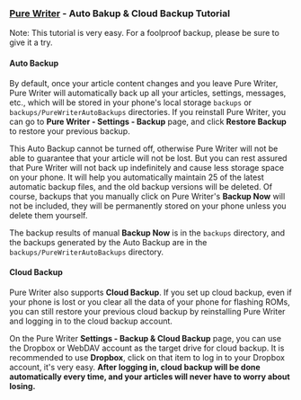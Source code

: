 ### [Pure Writer](https://play.google.com/store/apps/details?id=com.drakeet.purewriter) - Auto Bakup & Cloud Backup Tutorial

Note: This tutorial is very easy. For a foolproof backup, please be sure to give it a try.

#### Auto Backup

By default, once your article content changes and you leave Pure Writer, Pure Writer will automatically back up all your articles, settings, messages, etc., which will be stored in your phone's local storage `backups` or `backups/PureWriterAutoBackups` directories. If you reinstall Pure Writer, you can go to **Pure Writer - Settings - Backup** page, and click **Restore Backup** to restore your previous backup.

This Auto Backup cannot be turned off, otherwise Pure Writer will not be able to guarantee that your article will not be lost. But you can rest assured that Pure Writer will not back up indefinitely and cause less storage space on your phone. It will help you automatically maintain 25 of the latest automatic backup files, and the old backup versions will be deleted. Of course, backups that you manually click on Pure Writer's **Backup Now** will not be included, they will be permanently stored on your phone unless you delete them yourself.

The backup results of manual **Backup Now** is in the `backups` directory, and the backups generated by the Auto Backup are in the `backups/PureWriterAutoBackups` directory.

#### Cloud Backup

Pure Writer also supports **Cloud Backup**. If you set up cloud backup, even if your phone is lost or you clear all the data of your phone for flashing ROMs, you can still restore your previous cloud backup by reinstalling Pure Writer and logging in to the cloud backup account.

On the Pure Writer **Settings - Backup & Cloud Backup** page, you can use the Dropbox or WebDAV account as the target drive for cloud backup. It is recommended to use **Dropbox**, click on that item to log in to your Dropbox account, it's very easy. **After logging in, cloud backup will be done automatically every time, and your articles will never have to worry about losing.**
